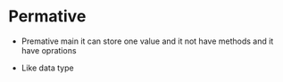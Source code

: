# Permative 

 - Premative main it can store one value and it not have methods and it have oprations 

 - Like data type

 ```c++
  
  
 
 ````